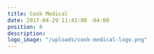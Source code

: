 ```yaml
---
title: Cook Medical
date: 2017-04-29 11:41:00 -04:00
position: 8
description: 
logo_image: "/uploads/cook-medical-logo.png"
---
```



